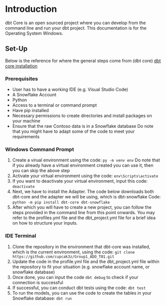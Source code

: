 # Introduction
dbt Core is an open sourced project where you can develop from the command line and run your dbt project. This documentation is for the Operating System Windows.

## Set-Up
Below is the reference for where the general steps come from (dbt core)
[dbt core installation](https://docs.getdbt.com/docs/core/installation-overview)

### Prerequisites
- User has to have a working IDE (e.g. Visual Studio Code)
- A Snowflake Account
- Python
- Access to a terminal or command prompt
- Have pip installed
- Necessary permissions to create directories and install packages on your machine
- Ensure that the raw Contoso data is in a Snowflake database
Do note that you might have to adapt some of the code to meet your requirements

### Windows Command Prompt
1. Create a virual environment using the code: `py -m venv env`
Do note that if you already have a virtual environment created you can use it, then you can skip the above step
2. Activate your virtual environment using the code: `env\Scripts\activate`
3. If you want to deactivate your virtual environment, input this code: `deactivate`
4. Next, we have to install the Adapter. The code below downloads both dbt-core and the adapter we will be using, which is dbt-snowflake
Code: `python -m pip install dbt-core dbt-snowflake`
5. After which you will have to create a new project, you can follow the steps provided in the command line from this point onwards. You may refer to the profiles.yml file and the dbt_project.yml file for a brief idea on how to structure your inputs.

### IDE Terminal
1. Clone the repository in the environment that dbt-core was installed, which is the current environment, using the code: `git clone https://github.com/cupcak3z/Group1_ADO_T01.git`
2. Update the code in the profile.yml file and the dbt_project.yml file within the repository to fit your situation (e.g. snowflake account name, or snowflake database)
3. Once done, you can input the code `dbt debug` to check if your connection is successful
4. If successful, you can conduct dbt tests using the code: `dbt test`
5. To run the models, you can use the code to create the tables in your Snowflake database: `dbt run`
